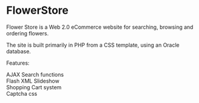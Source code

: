 # FlowerStore
Flower Store is a Web 2.0 eCommerce website for searching, browsing and ordering flowers.

The site is built primarily in PHP from a CSS template, using an Oracle database.  

Features:

AJAX Search functions  
Flash XML Slideshow  
Shopping Cart system  
Captcha
css

